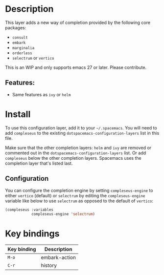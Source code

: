 # Description

This layer adds a new way of completion provided by the following core
packages:

-   `consult`
-   `embark`
-   `marginalia`
-   `orderless`
-   `selectrum` or `vertico`

This is an WIP and only supports emacs 27 or later. Please contribute.

## Features:

-   Same features as `ivy` or `helm`

# Install

To use this configuration layer, add it to your `~/.spacemacs`. You will
need to add `compleseus` to the existing
`dotspacemacs-configuration-layers` list in this file.

Make sure that the other completion layers: `helm` and `ivy` are removed
or commented out in the `dotspacemacs-configuration-layers` list. Or add
`compleseus` below the other completion layers. Spacemacs uses the
completion layer that's listed last.

## Configuration

You can configure the completion engine by setting `compleseus-engine`
to either `vertico` (default) or `selectrum` by editing the
`compleseus-engine` variable like below to use `selectrum` as opposed to
the default of `vertico`:

``` commonlisp
(compleseus :variables
            compleseus-engine 'selectrum)
```

# Key bindings

| Key binding | Description   |
|-------------|---------------|
| `M-o`       | embark-action |
| `C-r`       | history       |
